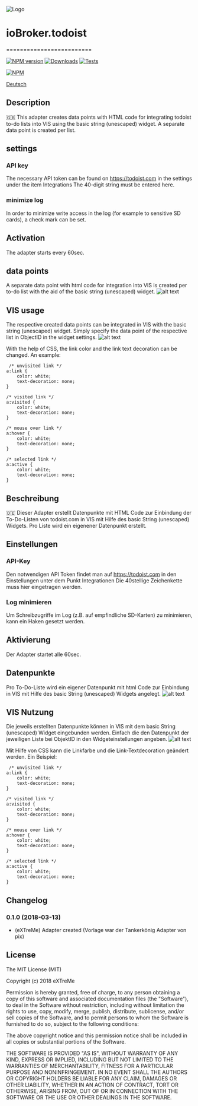 ![Logo](admin/todoist.png)
# ioBroker.todoist
=========================

[![NPM version](http://img.shields.io/npm/v/iobroker.todoist.svg)](https://www.npmjs.com/package/iobroker.todoist)
[![Downloads](https://img.shields.io/npm/dm/iobroker.todoist.svg)](https://www.npmjs.com/package/iobroker.todoist)
[![Tests](http://img.shields.io/travis/eXTreMe-1337/ioBroker.todoist/master.svg)](https://travis-ci.org/eXTreMe-1337/ioBroker.todoist)

[![NPM](https://nodei.co/npm/iobroker.todoist.png?downloads=true)](https://nodei.co/npm/iobroker.todoist/)

[Deutsch](#beschreibung)

## Description
:uk: This adapter creates data points with HTML code for integrating todoist to-do lists into VIS using the basic string (unescaped) widget. A separate data point is created per list.

## settings
### API key
The necessary API token can be found on https://todoist.com in the settings under the item Integrations The 40-digit string must be entered here.

### minimize log
In order to minimize write access in the log (for example to sensitive SD cards), a check mark can be set.

## Activation
The adapter starts every 60sec.

## data points
A separate data point with html code for integration into VIS is created per to-do list with the aid of the basic string (unescaped) widget.
![alt text](img/todoscriptobjects.png "Datapoints")


## VIS usage
The respective created data points can be integrated in VIS with the basic string (unescaped) widget. Simply specify the data point of the respective list in ObjectID in the widget settings.
![alt text](img/todoistVIS.png "VIS")

With the help of CSS, the link color and the link text decoration can be changed. An example:

```
 /* unvisited link */
a:link {
    color: white;
    text-decoration: none;
}

/* visited link */
a:visited {
    color: white;
    text-decoration: none;
}

/* mouse over link */
a:hover {
    color: white;
    text-decoration: none;
}

/* selected link */
a:active {
    color: white;
    text-decoration: none;
}
```

## Beschreibung
:de: Dieser Adapter erstellt Datenpunkte mit HTML Code zur Einbindung der To-Do-Listen von todoist.com in VIS mit Hilfe des basic String (unescaped) Widgets. Pro Liste wird ein eigenener Datenpunkt erstellt.

## Einstellungen
### API-Key
Den notwendigen API Token findet man auf https://todoist.com in den Einstellungen unter dem Punkt Integrationen Die 40stellige Zeichenkette muss hier eingetragen werden.

### Log minimieren
Um Schreibzugriffe im Log (z.B. auf empfindliche SD-Karten) zu minimieren, kann ein Haken gesetzt werden.

## Aktivierung
Der Adapter startet alle 60sec. 

## Datenpunkte
Pro To-Do-Liste wird ein eigener Datenpunkt mit html Code zur Einbindung in VIS mit Hilfe des basic String (unescaped) Widgets angelegt.
![alt text](img/todoscriptobjects.png "Datenpunkte")


## VIS Nutzung
Die jeweils erstellten Datenpunkte können in VIS mit dem basic String (unescaped) Widget eingebunden werden. Einfach die den Datenpunkt der jeweiligen Liste bei ObjektID in den Widgeteinstellungen angeben.
![alt text](img/todoistVIS.png "VIS")

Mit Hilfe von CSS kann die Linkfarbe und die Link-Textdecoration geändert werden. Ein Beispiel:

```
 /* unvisited link */
a:link {
    color: white;
    text-decoration: none;
}

/* visited link */
a:visited {
    color: white;
    text-decoration: none;
}

/* mouse over link */
a:hover {
    color: white;
    text-decoration: none;
}

/* selected link */
a:active {
    color: white;
    text-decoration: none;
} 
```

## Changelog
### 0.1.0 (2018-03-13)
* (eXTreMe) Adapter created (Vorlage war der Tankerkönig Adapter von pix)

## License

The MIT License (MIT)

Copyright (c) 2018 eXTreMe

Permission is hereby granted, free of charge, to any person obtaining a copy
of this software and associated documentation files (the "Software"), to deal
in the Software without restriction, including without limitation the rights
to use, copy, modify, merge, publish, distribute, sublicense, and/or sell
copies of the Software, and to permit persons to whom the Software is
furnished to do so, subject to the following conditions:

The above copyright notice and this permission notice shall be included in all
copies or substantial portions of the Software.

THE SOFTWARE IS PROVIDED "AS IS", WITHOUT WARRANTY OF ANY KIND, EXPRESS OR
IMPLIED, INCLUDING BUT NOT LIMITED TO THE WARRANTIES OF MERCHANTABILITY,
FITNESS FOR A PARTICULAR PURPOSE AND NONINFRINGEMENT. IN NO EVENT SHALL THE
AUTHORS OR COPYRIGHT HOLDERS BE LIABLE FOR ANY CLAIM, DAMAGES OR OTHER
LIABILITY, WHETHER IN AN ACTION OF CONTRACT, TORT OR OTHERWISE, ARISING FROM,
OUT OF OR IN CONNECTION WITH THE SOFTWARE OR THE USE OR OTHER DEALINGS IN THE
SOFTWARE.
